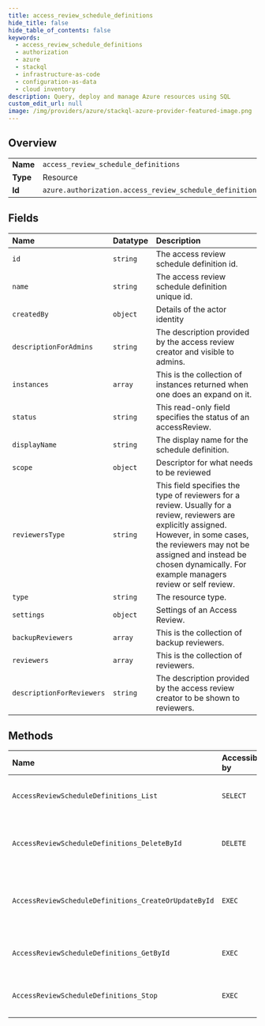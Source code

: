 ```yaml
---
title: access_review_schedule_definitions
hide_title: false
hide_table_of_contents: false
keywords:
  - access_review_schedule_definitions
  - authorization
  - azure    
  - stackql
  - infrastructure-as-code
  - configuration-as-data
  - cloud inventory
description: Query, deploy and manage Azure resources using SQL
custom_edit_url: null
image: /img/providers/azure/stackql-azure-provider-featured-image.png
---
```

  
    

## Overview
<table><tbody>
<tr><td><b>Name</b></td><td><code>access_review_schedule_definitions</code></td></tr>
<tr><td><b>Type</b></td><td>Resource</td></tr>
<tr><td><b>Id</b></td><td><code>azure.authorization.access_review_schedule_definitions</code></td></tr>
</tbody></table>

## Fields
| Name | Datatype | Description |
|:-----|:---------|:------------|
| `id` | `string` | The access review schedule definition id. |
| `name` | `string` | The access review schedule definition unique id. |
| `createdBy` | `object` | Details of the actor identity |
| `descriptionForAdmins` | `string` | The description provided by the access review creator and visible to admins. |
| `instances` | `array` | This is the collection of instances returned when one does an expand on it. |
| `status` | `string` | This read-only field specifies the status of an accessReview. |
| `displayName` | `string` | The display name for the schedule definition. |
| `scope` | `object` | Descriptor for what needs to be reviewed |
| `reviewersType` | `string` | This field specifies the type of reviewers for a review. Usually for a review, reviewers are explicitly assigned. However, in some cases, the reviewers may not be assigned and instead be chosen dynamically. For example managers review or self review. |
| `type` | `string` | The resource type. |
| `settings` | `object` | Settings of an Access Review. |
| `backupReviewers` | `array` | This is the collection of backup reviewers. |
| `reviewers` | `array` | This is the collection of reviewers. |
| `descriptionForReviewers` | `string` | The description provided by the access review creator to be shown to reviewers. |
## Methods
| Name | Accessible by | Required Params | Description |
|:-----|:--------------|:----------------|:------------|
| `AccessReviewScheduleDefinitions_List` | `SELECT` | `subscriptionId` | Get access review schedule definitions |
| `AccessReviewScheduleDefinitions_DeleteById` | `DELETE` | `scheduleDefinitionId, subscriptionId` | Delete access review schedule definition |
| `AccessReviewScheduleDefinitions_CreateOrUpdateById` | `EXEC` | `scheduleDefinitionId, subscriptionId` | Create or Update access review schedule definition. |
| `AccessReviewScheduleDefinitions_GetById` | `EXEC` | `scheduleDefinitionId, subscriptionId` | Get single access review definition |
| `AccessReviewScheduleDefinitions_Stop` | `EXEC` | `scheduleDefinitionId, subscriptionId` | Stop access review definition |
